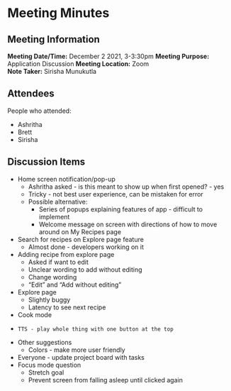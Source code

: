 # Meeting Minutes
## Meeting Information
**Meeting Date/Time:** December 2 2021, 3-3:30pm 
**Meeting Purpose:** Application Discussion
**Meeting Location:** Zoom  
**Note Taker:** Sirisha Munukutla

## Attendees
People who attended:
- Ashritha
- Brett
- Sirisha

## Discussion Items
- Home screen notification/pop-up
    - Ashritha asked - is this meant to show up when first opened? - yes
    - Tricky - not best user experience, can be mistaken for error
    - Possible alternative:
        - Series of popups explaining features of app - difficult to implement
        - Welcome message on screen with directions of how to move around on My Recipes page
- Search for recipes on Explore page feature
    - Almost done - developers working on it
- Adding recipe from explore page
    - Asked if want to edit
    - Unclear wording to add without editing
    - Change wording
    - “Edit” and “Add without editing”
- Explore page
    - Slightly buggy
    - Latency to see next recipe
- Cook mode
-     TTS - play whole thing with one button at the top
- Other suggestions
    - Colors - make more user friendly
- Everyone - update project board with tasks
- Focus mode question
    - Stretch goal
    - Prevent screen from falling asleep until clicked again
